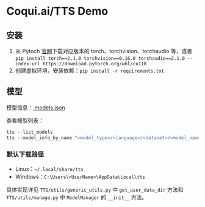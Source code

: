 # Coqui.ai/TTS Demo

## 安装

1. 从 Pytoch [官网](https://download.pytorch.org/whl/)下载对应版本的 torch、torchvision、torchaudio 等，或者 `pip install torch==2.1.0 torchvision==0.16.0 torchaudio==2.1.0 --index-url https://download.pytorch.org/whl/cu118`
2. 创建虚拟环境，安装依赖：`pip install -r requirements.txt`

## 模型

模型信息：[.models.json](https://github.com/coqui-ai/TTS/blob/dev/TTS/.models.json)

查看模型列表：

``` Python
tts --list_models
tts --model_info_by_name "<model_type>/<language>/<dataset>/<model_name>"
```

### 默认下载路径

- Linux：`~/.local/share/tts`
- Windows：`C:\Users\<UserName>\AppData\Local\tts`

具体实现详见 `TTS/utils/generic_utils.py` 中 `get_user_data_dir` 方法和 `TTS/utils/manage.py` 中 `ModelManager` 的 `__init__` 方法。
